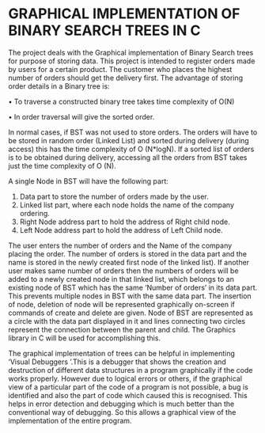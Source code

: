 # GRAPHICAL IMPLEMENTATION OF BINARY SEARCH TREES IN C

The project deals with the Graphical implementation of Binary Search trees for purpose of storing data. This project is intended to register orders made by users for a certain product. The customer who places the highest number of orders should get the delivery first.  The advantage of storing order details in a Binary tree is:

•	To traverse a constructed binary tree takes time complexity of O(N)

•	In order traversal will give the sorted order. 

In normal cases, if BST was not used to store orders. The orders will have to be stored in random order (Linked List) and sorted during delivery (during access) this has the time complexity of O (N*logN). If a sorted list of orders is to be obtained during delivery, accessing all the orders from BST takes just the time complexity of O (N). 

A single Node in BST will have the following part:
1)	Data part to store the number of orders made by the user.
2)	Linked list part, where each node holds the name of the company ordering.
3)	Right Node address part to hold the address of Right child node.
4)	Left Node address part to hold the address of Left Child node.

The user enters the number of orders and the Name of the company placing the order. The number of orders is stored in the data part and the name is stored in the newly created first node of the linked list). If another user makes same number of orders then the numbers of orders will be added to a newly created node in that linked list, which belongs to an existing node of BST which has the same ‘Number of orders’ in its data part. This prevents multiple nodes in BST with the same data part. The insertion of node, deletion of node will be represented graphically on-screen if commands of create and delete are given. Node of BST are represented as a circle with the data part displayed in it and lines connecting two circles represent the connection between the parent and child. The Graphics library in C will be used for accomplishing this.

The graphical implementation of trees can be helpful in implementing ‘Visual Debuggers ’.This is a debugger that shows the creation and destruction of different data structures in a program graphically if the code works properly. However due to logical errors or others, if the graphical view of a particular part of the code of a program is not possible, a bug is identified and also the part of code which caused this is recognised. This helps in error detection and debugging which is much better than the conventional way of debugging. So this allows a graphical view of the implementation of the entire program.
